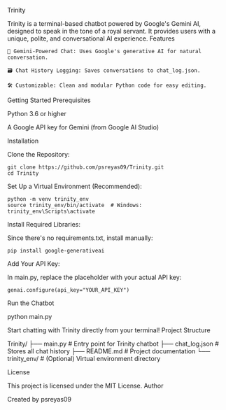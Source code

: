 Trinity

Trinity is a terminal-based chatbot powered by Google's Gemini AI, designed to speak in the tone of a royal servant. It provides users with a unique, polite, and conversational AI experience.
Features

    🤖 Gemini-Powered Chat: Uses Google's generative AI for natural conversation.

    🗃️ Chat History Logging: Saves conversations to chat_log.json.

    🛠️ Customizable: Clean and modular Python code for easy editing.

Getting Started
Prerequisites

Python 3.6 or higher

A Google API key for Gemini (from Google AI Studio)

Installation

Clone the Repository:

    git clone https://github.com/psreyas09/Trinity.git
    cd Trinity

Set Up a Virtual Environment (Recommended):

    python -m venv trinity_env
    source trinity_env/bin/activate  # Windows: trinity_env\Scripts\activate

Install Required Libraries:

Since there's no requirements.txt, install manually:

    pip install google-generativeai

Add Your API Key:

In main.py, replace the placeholder with your actual API key:

    genai.configure(api_key="YOUR_API_KEY")

Run the Chatbot

python main.py

Start chatting with Trinity directly from your terminal!
Project Structure

Trinity/
├── main.py             # Entry point for Trinity chatbot
├── chat_log.json       # Stores all chat history
├── README.md           # Project documentation
└── trinity_env/        # (Optional) Virtual environment directory

License

This project is licensed under the MIT License.
Author

Created by psreyas09
